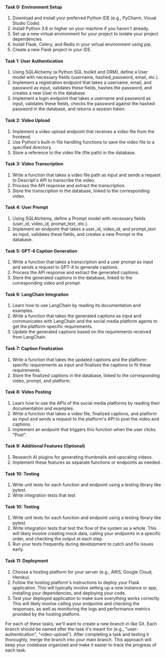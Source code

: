 #### Task 0: Environment Setup
1. Download and install your preferred Python IDE (e.g., PyCharm, Visual Studio Code).
2. Install Python 3.8 or higher on your machine if you haven't already.
3. Set up a new virtual environment for your project to isolate your project dependencies.
4. Install Flask, Celery, and Redis in your virtual environment using pip.
5. Create a new Flask project in your IDE.

#### Task 1: User Authentication
1. Using SQLAlchemy (a Python SQL toolkit and ORM), define a User model with necessary fields (username, hashed_password, email, etc.).
2. Implement a registration endpoint that takes a username, email, and password as input, validates these fields, hashes the password, and creates a new User in the database.
3. Implement a login endpoint that takes a username and password as input, validates these fields, checks the password against the hashed password in the database, and returns a session token.

#### Task 2: Video Upload
1. Implement a video upload endpoint that receives a video file from the frontend.
2. Use Python's built-in file handling functions to save the video file to a specified directory.
3. Store a reference to the video file (file path) in the database.

#### Task 3: Video Transcription
1. Write a function that takes a video file path as input and sends a request to Descript's API to transcribe the video.
2. Process the API response and extract the transcription.
3. Store the transcription in the database, linked to the corresponding video.

#### Task 4: User Prompt
1. Using SQLAlchemy, define a Prompt model with necessary fields (user_id, video_id, prompt_text, etc.).
2. Implement an endpoint that takes a user_id, video_id, and prompt_text as input, validates these fields, and creates a new Prompt in the database.

#### Task 5: GPT-4 Caption Generation
1. Write a function that takes a transcription and a user prompt as input and sends a request to GPT-4 to generate captions.
2. Process the API response and extract the generated captions.
3. Store the generated captions in the database, linked to the corresponding video and prompt.

#### Task 6: LangChain Integration
1. Learn how to use LangChain by reading its documentation and examples.
2. Write a function that takes the generated captions as input and communicates with LangChain and the social media platform agents to get the platform-specific requirements.
3. Update the generated captions based on the requirements received from LangChain.

#### Task 7: Caption Finalization
1. Write a function that takes the updated captions and the platform-specific requirements as input and finalizes the captions to fit these requirements.
2. Store the finalized captions in the database, linked to the corresponding video, prompt, and platform.

#### Task 8: Video Posting
1. Learn how to use the APIs of the social media platforms by reading their documentation and examples.
2. Write a function that takes a video file, finalized captions, and platform as input and sends a request to the platform's API to post the video and captions.
3. Implement an endpoint that triggers this function when the user clicks "Post".

#### Task 9: Additional Features (Optional)
1. Research AI plugins for generating thumbnails and upscaling videos.
2. Implement these features as separate functions or endpoints as needed.

#### Task 10: Testing
1. Write unit tests for each function and endpoint using a testing library like pytest.
2. Write integration tests that test

#### Task 10: Testing
1. Write unit tests for each function and endpoint using a testing library like pytest.
2. Write integration tests that test the flow of the system as a whole. This will likely involve creating mock data, calling your endpoints in a specific order, and checking the output at each step.
3. Run your tests frequently during development to catch and fix issues early.

#### Task 11: Deployment
1. Choose a hosting platform for your server (e.g., AWS, Google Cloud, Heroku).
2. Follow the hosting platform's instructions to deploy your Flask application. This will typically involve setting up a new instance or app, installing your dependencies, and deploying your code.
3. Test your deployed application to make sure everything works correctly. This will likely involve calling your endpoints and checking the responses, as well as monitoring the logs and performance metrics provided by the hosting platform.

For each of these tasks, we'll want to create a new branch in like Git. Each branch should be named after the task it's meant for (e.g., "user-authentication", "video-upload"). After completing a task and testing it thoroughly, merge the branch into your main branch. This approach will keep your codebase organized and make it easier to track the progress of each task.
